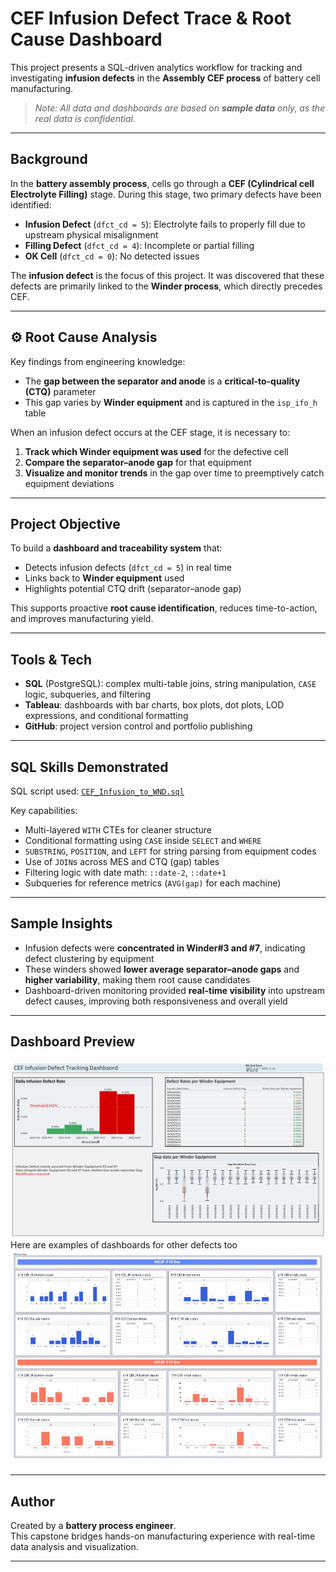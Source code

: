 # CEF Infusion Defect Trace & Root Cause Dashboard

This project presents a SQL-driven analytics workflow for tracking and investigating **infusion defects** in the **Assembly CEF process** of battery cell manufacturing.  
>*Note: All data and dashboards are based on **sample data** only, as the real data is confidential.*

---

##  Background

In the **battery assembly process**, cells go through a **CEF (Cylindrical cell Electrolyte Filling)** stage. During this stage, two primary defects have been identified:

- **Infusion Defect** (`dfct_cd = 5`): Electrolyte fails to properly fill due to upstream physical misalignment  
- **Filling Defect** (`dfct_cd = 4`): Incomplete or partial filling  
- **OK Cell** (`dfct_cd = 0`): No detected issues  

The **infusion defect** is the focus of this project. It was discovered that these defects are primarily linked to the **Winder process**, which directly precedes CEF.

---

## ⚙️ Root Cause Analysis

Key findings from engineering knowledge:

- The **gap between the separator and anode** is a **critical-to-quality (CTQ)** parameter  
- This gap varies by **Winder equipment** and is captured in the `isp_ifo_h` table

When an infusion defect occurs at the CEF stage, it is necessary to:

1. **Track which Winder equipment was used** for the defective cell  
2. **Compare the separator–anode gap** for that equipment  
3. **Visualize and monitor trends** in the gap over time to preemptively catch equipment deviations

---

## Project Objective

To build a **dashboard and traceability system** that:

- Detects infusion defects (`dfct_cd = 5`) in real time  
- Links back to **Winder equipment** used  
- Highlights potential CTQ drift (separator–anode gap)  

This supports proactive **root cause identification**, reduces time-to-action, and improves manufacturing yield.

---

## Tools & Tech

- **SQL** (PostgreSQL): complex multi-table joins, string manipulation, `CASE` logic, subqueries, and filtering  
- **Tableau**: dashboards with bar charts, box plots, dot plots, LOD expressions, and conditional formatting  
- **GitHub**: project version control and portfolio publishing

---

## SQL Skills Demonstrated

SQL script used: [`CEF_Infusion_to_WND.sql`](SQL/CEF_Infusion_to_WND.sql)

Key capabilities:
- Multi-layered `WITH` CTEs for cleaner structure
- Conditional formatting using `CASE` inside `SELECT` and `WHERE`
- `SUBSTRING`, `POSITION`, and `LEFT` for string parsing from equipment codes
- Use of `JOIN`s across MES and CTQ (gap) tables
- Filtering logic with date math: `::date-2`, `::date+1`
- Subqueries for reference metrics (`AVG(gap)` for each machine)

---

## Sample Insights

- Infusion defects were **concentrated in Winder#3 and #7**, indicating defect clustering by equipment  
- These winders showed **lower average separator–anode gaps** and **higher variability**, making them root cause candidates  
- Dashboard-driven monitoring provided **real-time visibility** into upstream defect causes, improving both responsiveness and overall yield

---

##  Dashboard Preview

![Dashboard Screenshot](visuals/CEF_Infusion_Defect_Dashboard.png)
Here are examples of dashboards for other defects too
![Dashboard Screenshot](visuals/Dashboard_other_example.png)

---

## Author

Created by a **battery process engineer**.  
This capstone bridges hands-on manufacturing experience with real-time data analysis and visualization.

---
